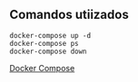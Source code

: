 ## Comandos utiizados
```
docker-compose up -d
docker-compose ps
docker-compose down
```
[Docker Compose](https://www.youtube.com/watch?v=UkTfMZBFZ5g&list=PLRHPC9shBXl2OMXs1kQsx6TIMA6L_UjEL)
